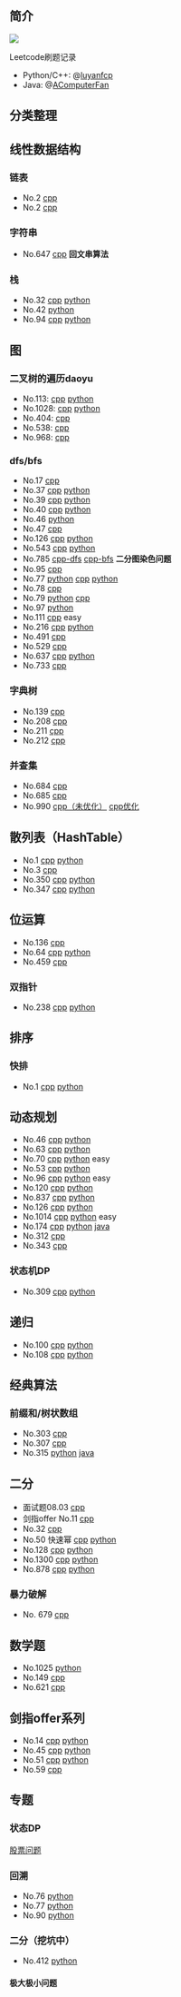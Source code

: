 ## 简介

![]( https://visitor-badge.glitch.me/badge?page_id=<your_page_id>)

Leetcode刷题记录

+ Python/C++: @[luyanfcp](https://github.com/LuYanFCP) 
+ Java: @[AComputerFan](https://github.com/AComputerFan)

分类整理
---------------

## 线性数据结构

### 链表

+ No.2 [cpp](cpp/2.cpp)
+ No.2 [cpp](cpp/109.cpp)

### 字符串

+ No.647 [cpp](cpp/647.cpp)  **回文串算法**

### 栈

+ No.32 [cpp](cpp/32.cpp) [python](python/32.py)
+ No.42 [python](python/42.cpp)
+ No.94 [cpp](cpp/94.cpp) [python](python/94.py)

## 图

### 二叉树的遍历daoyu

+ No.113: [cpp](cpp/113.cpp) [python](python/113.py)
+ No.1028: [cpp](cpp/1028.cpp) [python](python/1028.py)
+ No.404: [cpp](cpp/404.cpp)
+ No.538: [cpp](cpp/538.cpp)
+ No.968: [cpp](cpp/968.cpp)

### dfs/bfs

+ No.17 [cpp](cpp/17.cpp)
+ No.37 [cpp](cpp/37.cpp) [python](python/37.py)
+ No.39 [cpp](cpp/39.cpp) [python](python/39.py)
+ No.40 [cpp](cpp/40.cpp) [python](python/40.py)
+ No.46 [python](python/46.py)
+ No.47 [cpp](cpp/47.cpp)
+ No.126 [cpp](cpp/126.cpp) [python](python/126.py)
+ No.543 [cpp](cpp/543.cpp) [python](python/543.py)
+ No.785 [cpp-dfs](cpp/785.cpp) [cpp-bfs](cpp/785-bfs.cpp)  **二分图染色问题**
+ No.95 [cpp](cpp/95.cpp)
+ No.77 [python](python/77.py) [cpp](cpp/77.cpp) [python](python/77_.py)
+ No.78 [cpp](cpp/78.cpp)
+ No.79 [python](python/79.py) [cpp](cpp/79.cpp)
+ No.97 [python](python/97.py)
+ No.111 [cpp](cpp/111.cpp)  easy
+ No.216 [cpp](cpp/216.cpp) [python](python/216.py)
+ No.491 [cpp](cpp/491.cpp)
+ No.529 [cpp](cpp/529.cpp)
+ No.637 [cpp](cpp/637.cpp) [python](python/637.py)
+ No.733 [cpp](cpp/733.cpp)

### 字典树

+ No.139 [cpp](cpp/139.cpp)
+ No.208 [cpp](cpp/数据结构/Trie.cpp)
+ No.211 [cpp](cpp/211.cpp)
+ No.212 [cpp](cpp/212.cpp)

### 并查集

+ No.684 [cpp](cpp/684.cpp)
+ No.685 [cpp](cpp/685.cpp)
+ No.990 [cpp（未优化）](cpp/990.cpp) [cpp优化](cpp/990_1.cpp)

## 散列表（HashTable）

+ No.1 [cpp](cpp/1.cpp) [python](python/1.py)
+ No.3 [cpp](cpp/3.cpp)
+ No.350 [cpp](cpp/350.cpp) [python](python/350.py)
+ No.347 [cpp](cpp/347.cpp) [python](python/347.py)

## 位运算

+ No.136 [cpp](cpp/136.cpp)
+ No.64 [cpp](cpp/64.cpp) [python](python/64.py)
+ No.459 [cpp](cpp/459.cpp)

### 双指针

+ No.238 [cpp](cpp/238.cpp) [python](python/238.py)

## 排序

### 快排

+ No.1 [cpp](cpp/215_2.cpp) [python](python/215.py)

## 动态规划

+ No.46 [cpp]()  [python](python/46_dp.py)
+ No.63 [cpp](cpp/63.cpp) [python](python/63.py)
+ No.70 [cpp](cpp/70.cpp) [python](python/70.py)   easy
+ No.53 [cpp](cpp/53.cpp) [python](python/53.py)
+ No.96 [cpp](cpp/96.cpp) [python](python/96.py) easy
+ No.120 [cpp](cpp/120.cpp) [python](python/120.py)
+ No.837 [cpp](cpp/837.cpp) [python](python/837.py)
+ No.126 [cpp](cpp/126.cpp) [python](python/126.py)
+ No.1014 [cpp](cpp/1014.cpp) [python](python/1014.py) easy
+ No.174  [cpp](cpp/174.cpp) [python](python/174.py) [java](java/Problem174.java)
+ No.312 [cpp](cpp/312.cpp)
+ No.343 [cpp](cpp/343.cpp)

### 状态机DP

+ No.309 [cpp](cpp/309.cpp) [python](python/309.py)

## 递归

+ No.100 [cpp](cpp/100.py) [python](python/100.py)
+ No.108 [cpp](cpp/100.py) [python](python/108.py)

## 经典算法

### 前缀和/树状数组

+ No.303 [cpp](cpp/303.cpp)
+ No.307 [cpp](cpp/307.cpp)
+ No.315 [python](python/315.py)   [java](java/Problem315.java) 

## 二分

+ 面试题08.03 [cpp](面试宝典/cpp/08-03.cpp)
+ 剑指offer No.11 [cpp](剑指offer/cpp/11.cpp)
+ No.32 [cpp](cpp/35.cpp)
+ No.50 快速幂 [cpp](cpp/50.cpp) [python](python/50.py)
+ No.128 [cpp](cpp/128.cpp) [python](python/128.py)
+ No.1300 [cpp](cpp/1300.cpp) [python](python/1300.py)
+ No.878 [cpp](cpp/878.cpp) [python](python/878.py)

### 暴力破解

+ No. 679 [cpp](cpp/679.cpp)

## 数学题

+ No.1025 [python](python/1025.py)
+ No.149 [cpp](cpp/149.cpp)
+ No.621 [cpp](cpp/621.cpp)

## 剑指offer系列

+ No.14 [cpp](指offer/cpp/14.cpp) [python](剑指offer/python/14.py)
+ No.45 [cpp](#) [python](剑指offer/python/45.py)
+ No.51 [cpp](剑指offer/cpp/51.cpp) [python](剑指offer/python/51.py)
+ No.59 [cpp](剑指offer/cpp/59.cpp)

## 专题

### 状态DP

[股票问题](专题/状态DP/股票问题)

### 回溯

+ No.76 [python](python/76.py)
+ No.77 [python](python/77.py)
+ No.90 [python](python/90.py)

### 二分（挖坑中）

+ No.412 [python](python/410.py)

#### 极大极小问题
